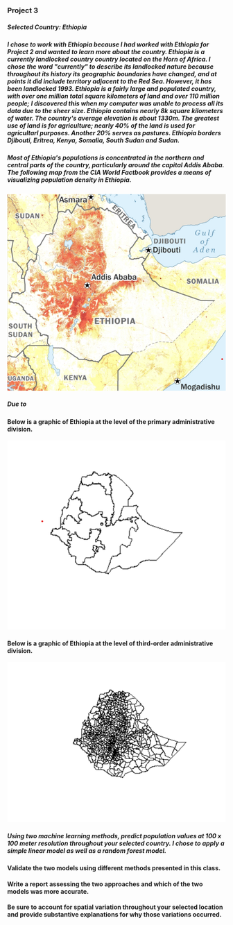 ### Project 3
##### Selected Country: Ethiopia 
##### I chose to work with Ethiopia because I had worked with Ethiopia for Project 2 and wanted to learn more about the country. Ethiopia is a currently landlocked country  country located on the Horn of Africa. I chose the word "currently" to describe its landlocked nature because throughout its history its geographic boundaries have changed, and at points it did include territory adjacent to the Red Sea. However, it has been landlocked 1993. Ethiopia is a fairly large and populated country, with over one million total square kilometers of land and over 110 million people; I discovered this when my computer was unable to process all its data due to the sheer size. Ethiopia contains nearly 8k square kilometers of water. The country's average elevation is about 1330m. The greatest use of land is for agriculture; nearly 40% of the land is used for agricultarl purposes. Another 20% serves as pastures. Ethiopia borders Djibouti, Eritrea, Kenya, Somalia, South Sudan and Sudan.
##### Most of Ethiopia's populations is concentrated in the northern and central parts of the country, particularly around the capital Addis Ababa. The following map from the CIA World Factbook provides a means of visualizing population density in Ethiopia.
![plot](popdensity.png)
##### Due to 
#### Below is a graphic of Ethiopia at the level of the primary administrative division.
![plot](eth_adm1.png)
#### Below is a graphic of Ethiopia at the level of third-order administrative division.
![plot](ploteth.png)
##### Using two machine learning methods, predict population values at 100 x 100 meter resolution throughout your selected country. I chose to apply a simple linear model as well as a random forest model.
#### Validate the two models using different methods presented in this class. 
#### Write a report assessing the two approaches and which of the two models was more accurate.
#### Be sure to account for spatial variation throughout your selected location and provide substantive explanations for why those variations occurred.
